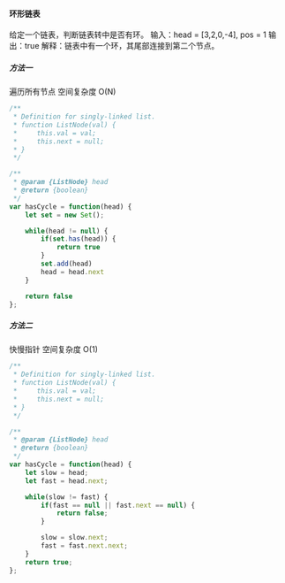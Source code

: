 #### 环形链表
给定一个链表，判断链表转中是否有环。
输入：head = [3,2,0,-4], pos = 1
输出：true
解释：链表中有一个环，其尾部连接到第二个节点。

##### 方法一
遍历所有节点 空间复杂度 O(N)
```js
/**
 * Definition for singly-linked list.
 * function ListNode(val) {
 *     this.val = val;
 *     this.next = null;
 * }
 */

/**
 * @param {ListNode} head
 * @return {boolean}
 */
var hasCycle = function(head) {
    let set = new Set();

    while(head != null) {
        if(set.has(head)) {
            return true
        }
        set.add(head)
        head = head.next
    }

    return false
};
```
##### 方法二
快慢指针 空间复杂度 O(1)
```js
/**
 * Definition for singly-linked list.
 * function ListNode(val) {
 *     this.val = val;
 *     this.next = null;
 * }
 */

/**
 * @param {ListNode} head
 * @return {boolean}
 */
var hasCycle = function(head) {
    let slow = head;
    let fast = head.next;

    while(slow != fast) {
        if(fast == null || fast.next == null) {
            return false;
        }

        slow = slow.next;
        fast = fast.next.next;
    }
    return true;
};
```